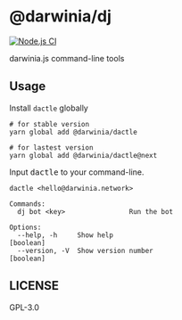# @darwinia/dj

[![Node.js CI][workflow-badge]][github]

darwinia.js command-line tools

## Usage

Install `dactle` globally

```shell
# for stable version
yarn global add @darwinia/dactle

# for lastest version
yarn global add @darwinia/dactle@next
```

Input <kbd>dactle</kbd> to your command-line.

```text
dactle <hello@darwinia.network>

Commands:
  dj bot <key>                Run the bot

Options:
  --help, -h     Show help                                             [boolean]
  --version, -V  Show version number                                   [boolean]
```
  
## LICENSE

GPL-3.0

[github]: https://github.com/darwinia-network/darwinia.js
[workflow-badge]: https://github.com/darwinia-network/darwinia.js/workflows/Node.js%20CI/badge.svg
